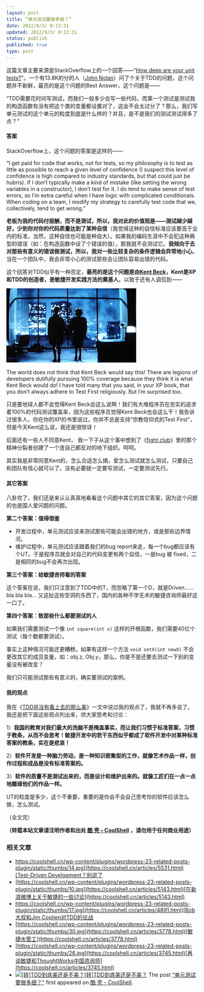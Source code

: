 ```yaml
---
layout: post
title: “单元测试要做多细？”
date: 2012/9/3/ 0:13:31
updated: 2012/9/3/ 0:13:31
status: publish
published: true
type: post
---
```


这篇文章主要来源是StackOverflow上的一个回答——“[How deep are your unit tests?](http://stackoverflow.com/questions/153234/how-deep-are-your-unit-tests "How deep are your unit tests?")”。一个有13.8K的分的人（[John Nolan](http://stackoverflow.com/users/1116/john-nolan)）问了个关于TDD的问题，这个问题并不新鲜，最亮的是这个问题的Best Answer，这个问题是——


“TDD需要花时间写测试，而我们一般多少会写一些代码，而第一个测试是测试我的构造函数有没有把这个类的变量都设置对了，这会不会太过分了？那么，我们写单元测试的这个单元的粒度到底是什么样的？并且，是不是我们的测试测试得多了点？”


#### 答案


StackOverflow上，这个问题的答案是这样的——


“I get paid for code that works, not for tests, so my philosophy is to test as little as possible to reach a given level of confidence (I suspect this level of confidence is high compared to industry standards, but that could just be hubris). If I don’t typically make a kind of mistake (like setting the wrong variables in a constructor), I don’t test for it. I do tend to make sense of test errors, so I’m extra careful when I have logic with complicated conditionals. When coding on a team, I modify my strategy to carefully test code that we, collectively, tend to get wrong.”


**老板为我的代码付报酬，而不是测试，所以，我对此的价值观是——测试越少越好，少到你对你的代码质量达到了某种自信**（我觉得这种的自信标准应该要高于业内的标准，当然，这种自信也可能是种自大）。如果我的编码生涯中不会犯这种典型的错误（如：在构造函数中设了个错误的值），那我就不会测试它。**我倾向于去对那些有意义的错误做测试，所以，我对一些比较复杂的条件逻辑会异常地小心**。当在一个团队中，我会非常小心的测试那些会让团队容易出错的代码。


这个回答对TDD似乎有一种否定，**最亮的是这个问题是由[Kent Beck](http://en.wikipedia.org/wiki/Kent_Beck)，Kent是XP和TDD的创造者，是敏捷开发实践方法的奠基人**。以致于还有人调侃到——



![](../wp-content/uploads/2012/09/fight.jpg "fight club")


The world does not think that Kent Beck would say this! There are legions of developers dutifully pursuing 100% coverage because they think it is what Kent Beck would do! I have told many that you said, in your XP book, that you don’t always adhere to Test First religiously. But I’m surprised too.


只是要地球人都不会觉得Kent Beck会这么说啊！我们有大堆程序员在忠实的追求着100%的代码测试覆盖率，因为这些程序员觉得Kent Beck也会这么干！我告诉过很多人，你在你的XP的书里说过，你并不总是支持“宗教信仰式的Test First”，但是今天Kent这么说，我还是很惊讶！


后面还有一些人不同意Kent， 我一下子从这个事中想到了《[fight club](http://movie.douban.com/subject/1292000/)》里的那个精神分裂者创建了一个连自己都反对的地下组织。呵呵。


其实我是非常同意Kent的，怎么合适怎么搞，爱怎么测试就怎么测试，只要自己和团队有信心就可以了。没有必要就一定要写测试，一定要测试先行。


#### 其它答案


八卦完了，我们还是来认认真真地看看这个问题中其它的其它答案，因为这个问题的也是国人爱问题的问题。


**第二个答案：值得借鉴**


* 开发过程中，单元测试应该来测试那些可能会出错的地方，或是那些边界情况。
* 维护过程中，单元测试应该跟着我们的bug report来走，每一个bug都应该有个UT。于是程序员就会对自己的代码变更有两个自信，一是bug 被 fixed，二是相同的bug不会再次出现。


**第三个答案：给敏捷咨师看的答案**


这个答案在说，我们只注意到了TDD中的T，而忽略了第一个D，就是Driven…… bla bla bla… 又这扯这些空洞的东西了，国内的各种不学无术的敏捷咨询师最好这一口了。


**第四个答案：致那些什么都要测试的人**


如果我们需要测试一个像 `int square(int x)` 这样的开根函数，我们需要40亿个测试（每个数都要测试）。


事实上这种情况可能还更糟糕，如果有这样一个方法 `void setX(int newX)` 不会更改其它的成员变量，如：obj.z, Obj.y，那么，你是不是还要去测试一下别的变量没有被改变？


我们只可能测试那些有意义的，确实要测试的案例。


#### 我的观点


我在《[TDD并没有看上去的那么美](https://coolshell.cn/articles/3649.html "TDD并不是看上去的那么美")》一文中说过我的观点了，我就不再多说了。我还是把下面这些观点列出来，供大家思考和讨论：


1）**我国的教育对我们最大的洗脑不是掩盖事实，而让我们习惯于标准答案，习惯于教条，从而不会思考！敏捷开发中的若干东西似乎都成了软件开发中对某种标准答案的教条，实在是悲哀！**


2）**软件开发是一种脑力劳动，是一种知识密集型的工作，就像艺术作品一样，创作过程和成品是没有标准答案的。**


3）**软件的质量不是测试出来的，而是设计和维护出来的。就像工匠们在一点一点地雕琢他们的作品一样。**


UT的粒度是多少，这个不重要，重要的是你会不会自己思考你的软件应该怎么做，怎么测试。


（全文完）



**（转载本站文章请注明作者和出处 [酷 壳 – CoolShell](https://coolshell.cn/) ，请勿用于任何商业用途）**



### 相关文章

* [https://coolshell.cn/wp-content/plugins/wordpress-23-related-posts-plugin/static/thumbs/14.jpg](https://coolshell.cn/articles/5531.html)[Test-Driven Development？别逗了](https://coolshell.cn/articles/5531.html)
* [https://coolshell.cn/wp-content/plugins/wordpress-23-related-posts-plugin/static/thumbs/10.jpg](https://coolshell.cn/articles/5143.html)[在新浪微博上关于敏捷的一些讨论](https://coolshell.cn/articles/5143.html)
* [https://coolshell.cn/wp-content/plugins/wordpress-23-related-posts-plugin/static/thumbs/17.jpg](https://coolshell.cn/articles/4891.html)[Bob大叔和Jim Coplien对TDD的论战](https://coolshell.cn/articles/4891.html)
* [https://coolshell.cn/wp-content/plugins/wordpress-23-related-posts-plugin/static/thumbs/30.jpg](https://coolshell.cn/articles/3778.html)[敏捷水管工](https://coolshell.cn/articles/3778.html)
* [https://coolshell.cn/wp-content/plugins/wordpress-23-related-posts-plugin/static/thumbs/26.jpg](https://coolshell.cn/articles/3745.html)[再谈敏捷和ThoughtWorks中国咨询师](https://coolshell.cn/articles/3745.html)
* [![[转]TDD到底美还是不美？](https://coolshell.cn/wp-content/uploads/2011/02/feedback_cycle-150x150.jpg)](https://coolshell.cn/articles/3766.html)[[转]TDD到底美还是不美？](https://coolshell.cn/articles/3766.html)
The post [“单元测试要做多细？”](https://coolshell.cn/articles/8209.html) first appeared on [酷 壳 - CoolShell](https://coolshell.cn).